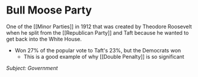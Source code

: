 # Bull Moose Party
One of the [[Minor Parties]] in 1912 that was created by Theodore Roosevelt when he split from the [[Republican Party]] and Taft because he wanted to get back into the White House.

- Won 27% of the popular vote to Taft's 23%, but the Democrats won
	- This is a good example of why [[Double Penalty]] is so significant 

*Subject: Government*
